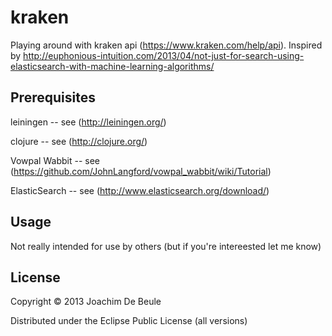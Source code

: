 # kraken

Playing around with kraken api (https://www.kraken.com/help/api). 
Inspired by http://euphonious-intuition.com/2013/04/not-just-for-search-using-elasticsearch-with-machine-learning-algorithms/

## Prerequisites

leiningen -- see (http://leiningen.org/)

clojure -- see (http://clojure.org/)

Vowpal Wabbit -- see (https://github.com/JohnLangford/vowpal_wabbit/wiki/Tutorial)

ElasticSearch -- see (http://www.elasticsearch.org/download/)

## Usage

Not really intended for use by others (but if you're intereested let me know)

## License

Copyright © 2013 Joachim De Beule

Distributed under the Eclipse Public License (all versions)
